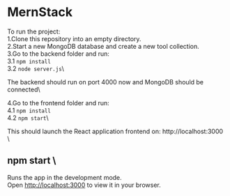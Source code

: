 # MernStack
To run the project:\
1.Clone this repository into an empty directory.\
2.Start a new MongoDB database and create a new tool collection.\
3.Go to the backend folder and run:\
  3.1 `npm install`\
  3.2 `node server.js`\

The backend should run on port 4000 now and MongoDB should be connected\

4.Go to the frontend folder and run:\
  4.1 `npm install`\
  4.2 `npm start`\

This should launch the React application frontend on: http://localhost:3000 \


## npm start \
Runs the app in the development mode.\
Open [http://localhost:3000](http://localhost:3000) to view it in your browser.






